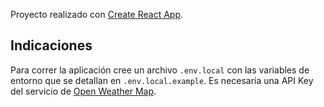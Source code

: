 Proyecto realizado con [Create React App](https://github.com/facebook/create-react-app).

## Indicaciones

Para correr la aplicación cree un archivo `.env.local` con las variables de entorno que se detallan en `.env.local.example`. Es necesaria una API Key del servicio de [Open Weather Map](https://openweathermap.org/).
